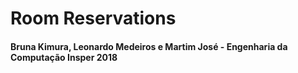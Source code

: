 # Room Reservations
#### Bruna Kimura, Leonardo Medeiros e Martim José - Engenharia da Computação Insper 2018